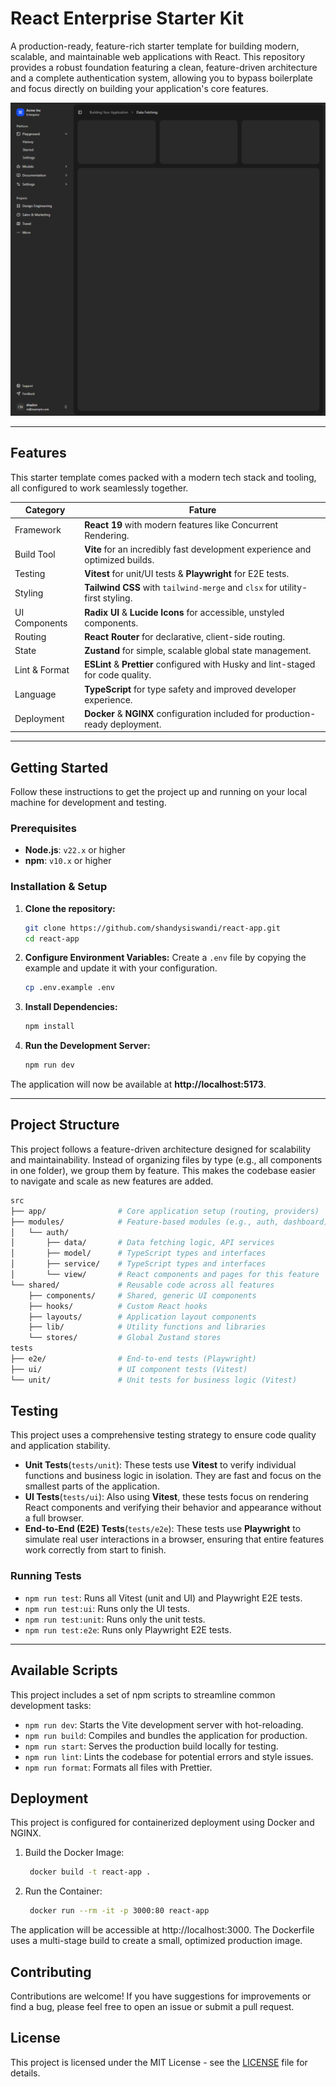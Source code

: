 # React Enterprise Starter Kit

A production-ready, feature-rich starter template for building modern, scalable, and maintainable web applications with React. This repository provides a robust foundation featuring a clean, feature-driven architecture and a complete authentication system, allowing you to bypass boilerplate and focus directly on building your application's core features.

![Dark Mode](/docs/dash-dark.png)

---

## Features

This starter template comes packed with a modern tech stack and tooling, all configured to work seamlessly together.

| Category      | Fature                                                                            |
| ------------- | --------------------------------------------------------------------------------- |
| Framework     | **React 19** with modern features like Concurrent Rendering.                      |
| Build Tool    | **Vite** for an incredibly fast development experience and optimized builds.      |
| Testing       | **Vitest** for unit/UI tests & **Playwright** for E2E tests.                      |
| Styling       | **Tailwind CSS** with `tailwind-merge` and `clsx` for utility-first styling.      |
| UI Components | **Radix UI** & **Lucide Icons** for accessible, unstyled components.              |
| Routing       | **React Router** for declarative, client-side routing.                            |
| State         | **Zustand** for simple, scalable global state management.                         |
| Lint & Format | **ESLint** & **Prettier** configured with Husky and lint-staged for code quality. |
| Language      | **TypeScript** for type safety and improved developer experience.                 |
| Deployment    | **Docker** & **NGINX** configuration included for production-ready deployment.    |

---

## Getting Started

Follow these instructions to get the project up and running on your local machine for development and testing.

### Prerequisites

- **Node.js**: `v22.x` or higher
- **npm**: `v10.x` or higher

### Installation & Setup

1.  **Clone the repository:**

    ```bash
    git clone https://github.com/shandysiswandi/react-app.git
    cd react-app
    ```

2.  **Configure Environment Variables:**
    Create a `.env` file by copying the example and update it with your configuration.

    ```bash
    cp .env.example .env
    ```

3.  **Install Dependencies:**

    ```bash
    npm install
    ```

4.  **Run the Development Server:**
    ```bash
    npm run dev
    ```

The application will now be available at **http://localhost:5173**.

---

## Project Structure

This project follows a feature-driven architecture designed for scalability and maintainability. Instead of organizing files by type (e.g., all components in one folder), we group them by feature. This makes the codebase easier to navigate and scale as new features are added.

```bash
src
├── app/                # Core application setup (routing, providers)
├── modules/            # Feature-based modules (e.g., auth, dashboard)
│   └── auth/
│       ├── data/       # Data fetching logic, API services
│       ├── model/      # TypeScript types and interfaces
│       ├── service/    # TypeScript types and interfaces
│       └── view/       # React components and pages for this feature
└── shared/             # Reusable code across all features
    ├── components/     # Shared, generic UI components
    ├── hooks/          # Custom React hooks
    ├── layouts/        # Application layout components
    ├── lib/            # Utility functions and libraries
    └── stores/         # Global Zustand stores
tests
├── e2e/                # End-to-end tests (Playwright)
├── ui/                 # UI component tests (Vitest)
└── unit/               # Unit tests for business logic (Vitest)
```

## Testing

This project uses a comprehensive testing strategy to ensure code quality and application stability.

- **Unit Tests**(`tests/unit`): These tests use **Vitest** to verify individual functions and business logic in isolation. They are fast and focus on the smallest parts of the application.
- **UI Tests**(`tests/ui`): Also using **Vitest**, these tests focus on rendering React components and verifying their behavior and appearance without a full browser.
- **End-to-End (E2E) Tests**(`tests/e2e`): These tests use **Playwright** to simulate real user interactions in a browser, ensuring that entire features work correctly from start to finish.

### Running Tests

- `npm run test`: Runs all Vitest (unit and UI) and Playwright E2E tests.
- `npm run test:ui`: Runs only the UI tests.
- `npm run test:unit`: Runs only the unit tests.
- `npm run test:e2e`: Runs only Playwright E2E tests.

---

## Available Scripts

This project includes a set of npm scripts to streamline common development tasks:

- `npm run dev`: Starts the Vite development server with hot-reloading.
- `npm run build`: Compiles and bundles the application for production.
- `npm run start`: Serves the production build locally for testing.
- `npm run lint`: Lints the codebase for potential errors and style issues.
- `npm run format`: Formats all files with Prettier.

## Deployment

This project is configured for containerized deployment using Docker and NGINX.

1. Build the Docker Image:

   ```bash
    docker build -t react-app .
   ```

2. Run the Container:
   ```bash
    docker run --rm -it -p 3000:80 react-app
   ```

The application will be accessible at http://localhost:3000. The Dockerfile uses a multi-stage build to create a small, optimized production image.

## Contributing

Contributions are welcome! If you have suggestions for improvements or find a bug, please feel free to open an issue or submit a pull request.

## License

This project is licensed under the MIT License - see the [LICENSE](LICENSE) file for details.
